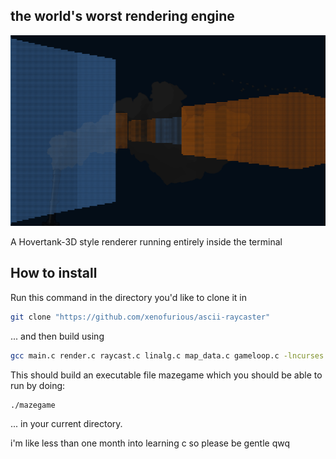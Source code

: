 ## the world's worst rendering engine

![screenshot of game](https://github.com/xenofurious/ascii-raycaster/blob/main/examples/mazegame.png)

A Hovertank-3D style renderer running entirely inside the terminal

## How to install

Run this command in the directory you'd like to clone it in
```bash
git clone "https://github.com/xenofurious/ascii-raycaster"
```
... and then build using
```bash
gcc main.c render.c raycast.c linalg.c map_data.c gameloop.c -lncurses -lm -o mazegame
```

This should build an executable file mazegame which you should be able to run by doing:
```bash
./mazegame
```
... in your current directory.



i'm like less than one month into learning c so please be gentle qwq
